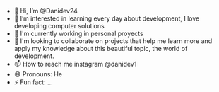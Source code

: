 - 👋 Hi, I’m @Danidev24
- 👀 I’m interested in learning every day about development, I love developing computer solutions
- 🌱 I'm currently working in personal proyects
- 💞️ I'm looking to collaborate on projects that help me learn more and apply my knowledge about this beautiful topic, the world of development.
- 📫 How to reach me instagram @danidev1
- 😄 Pronouns: He
- ⚡ Fun fact: ...

